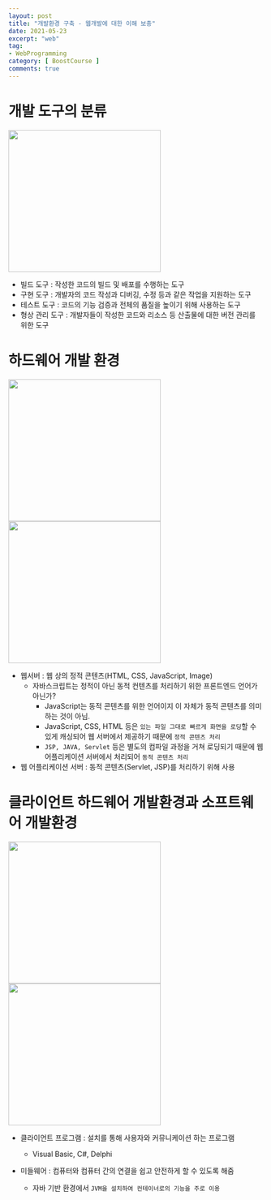 ```yaml
---
layout: post
title: "개발환경 구축 - 웹개발에 대한 이해 보충"
date: 2021-05-23
excerpt: "web"
tag:
- WebProgramming
category: [ BoostCourse ]
comments: true
---
```


# 개발 도구의 분류

<img src = "https://traveloving2030.github.io/jiwon/assets/img/post/부스트코스/1.jpg" height="280" width="300" />

- 빌드 도구 : 작성한 코드의 빌드 및 배포를 수행하는 도구
- 구현 도구 : 개발자의 코드 작성과 디버깅, 수정 등과 같은 작업을 지원하는 도구
- 테스트 도구 : 코드의 기능 검증과 전체의 품질을 높이기 위해 사용하는 도구
- 형상 관리 도구 : 개발자들이 작성한 코드와 리소스 등 산출물에 대한 버전 관리를 위한 도구


# 하드웨어 개발 환경

<img src = "https://traveloving2030.github.io/jiwon/assets/img/post/부스트코스/2.jpg" height="280" width="300" />

<img src = "https://traveloving2030.github.io/jiwon/assets/img/post/부스트코스/3.jpg" height="280" width="300" />

- 웹서버 : 웹 상의 정적 콘텐츠(HTML, CSS, JavaScript, Image)
    - 자바스크립트는 정적이 아닌 동적 컨텐츠를 처리하기 위한 프론트엔드 언어가 아닌가?
        - JavaScript는 동적 콘텐츠를 위한 언어이지 이 자체가 동적 콘텐츠를 의미하는 것이 아님.
        - JavaScript, CSS, HTML 등은 `있는 파일 그대로 빠르게 화면을 로딩`할 수 있게 캐싱되어 웹 서버에서 제공하기 때문에 `정적 콘텐츠 처리`
        - `JSP, JAVA, Servlet` 등은 별도의 컴파일 과정을 거쳐 로딩되기 때문에 웹 어플리케이션 서버에서 처리되어 `동적 콘텐츠 처리`
- 웹 어플리케이션 서버 : 동적 콘텐츠(Servlet, JSP)를 처리하기 위해 사용


# 클라이언트 하드웨어 개발환경과 소프트웨어 개발환경

<img src = "https://traveloving2030.github.io/jiwon/assets/img/post/부스트코스/5.jpg" height="280" width="300" />

<img src = "https://traveloving2030.github.io/jiwon/assets/img/post/부스트코스/3.PNG" height="280" width="300" />

- 클라이언트 프로그램 : 설치를 통해 사용자와 커뮤니케이션 하는 프로그램
    - Visual Basic, C#, Delphi

- 미들웨어 : 컴퓨터와 컴퓨터 간의 연결을 쉽고 안전하게 할 수 있도록 해줌
    - 자바 기반 환경에서 `JVM을 설치하여 컨테이너로의 기능을 주로 이용`
